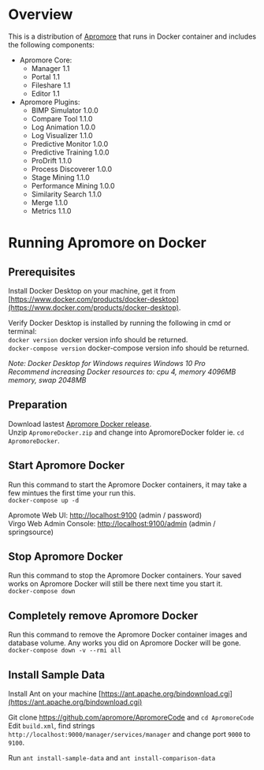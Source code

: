 # Overview
This is a distribution of [Apromore](http://apromore.org/) that runs in Docker container and includes the following components:
* Apromore Core:
  * Manager 1.1
  * Portal 1.1
  * Fileshare 1.1
  * Editor 1.1
* Apromore Plugins:
  * BIMP Simulator 1.0.0
  * Compare Tool 1.1.0
  * Log Animation 1.0.0
  * Log Visualizer 1.1.0
  * Predictive Monitor 1.0.0
  * Predictive Training 1.0.0
  * ProDrift 1.1.0
  * Process Discoverer 1.0.0
  * Stage Mining 1.1.0
  * Performance Mining 1.0.0
  * Similarity Search 1.1.0
  * Merge 1.1.0
  * Metrics 1.1.0

# Running Apromore on Docker

## Prerequisites
Install Docker Desktop on your machine, get it from [https://www.docker.com/products/docker-desktop](https://www.docker.com/products/docker-desktop).  

Verify Docker Desktop is installed by running the following in cmd or terminal:  
`docker version` docker version info should be returned.  
`docker-compose version` docker-compose version info should be returned.  

*Note: Docker Desktop for Windows requires Windows 10 Pro*  
*Recommend increasing Docker resources to: cpu 4, memory 4096MB memory, swap 2048MB*

## Preparation
Download lastest [Apromore Docker release](https://github.com/apromore/ApromoreDocker/releases/latest).  
Unzip `ApromoreDocker.zip` and change into ApromoreDocker folder ie. `cd ApromoreDocker`.  

## Start Apromore Docker
Run this command to start the Apromore Docker containers, it may take a few mintues the first time your run this.  
`docker-compose up -d`  

Apromote Web UI: [http://localhost:9100](http://localhost:9100) (admin / password)  
Virgo Web Admin Console: [http://localhost:9100/admin](http://localhost:9100/admin) (admin / springsource)  

## Stop Apromore Docker
Run this command to stop the Apromore Docker containers.  Your saved works on Apromore Docker will still be there next time you start it.  
`docker-compose down`  

## Completely remove Apromore Docker
Run this command to remove the Apromore Docker container images and database volume.  Any works you did on Apromore Docker will be gone.  
`docker-compose down -v --rmi all`  

## Install Sample Data
Install Ant on your machine [https://ant.apache.org/bindownload.cgi](https://ant.apache.org/bindownload.cgi)  

Git clone https://github.com/apromore/ApromoreCode and `cd ApromoreCode`  
Edit `build.xml`, find strings `http://localhost:9000/manager/services/manager` and change port `9000` to `9100`.  

Run `ant install-sample-data` and `ant install-comparison-data`  
